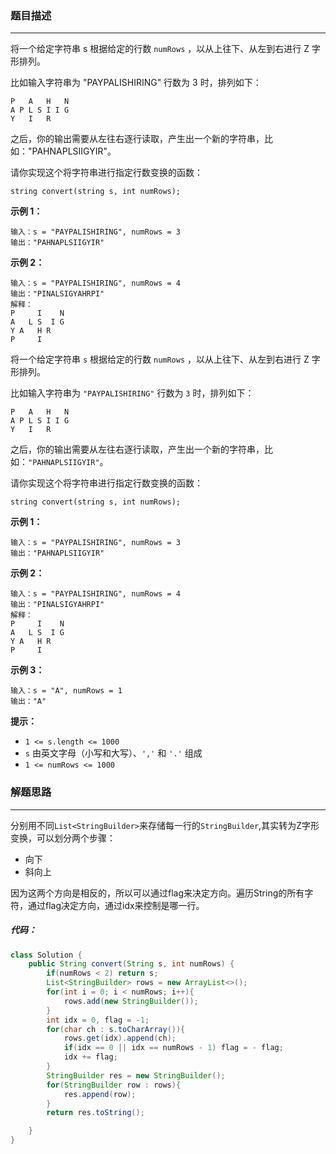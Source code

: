 ### 题目描述

---

将一个给定字符串 s 根据给定的行数 `numRows` ，以从上往下、从左到右进行 Z 字形排列。

比如输入字符串为 "PAYPALISHIRING" 行数为 3 时，排列如下：

```
P   A   H   N
A P L S I I G
Y   I   R
```



之后，你的输出需要从左往右逐行读取，产生出一个新的字符串，比如："PAHNAPLSIIGYIR"。

请你实现这个将字符串进行指定行数变换的函数：

```string convert(string s, int numRows);```

**示例 1：**

```
输入：s = "PAYPALISHIRING", numRows = 3
输出："PAHNAPLSIIGYIR"
```

**示例 2：**

```
输入：s = "PAYPALISHIRING", numRows = 4
输出："PINALSIGYAHRPI"
解释：
P     I    N
A   L S  I G
Y A   H R
P     I
```

将一个给定字符串 `s` 根据给定的行数 `numRows` ，以从上往下、从左到右进行 Z 字形排列。

比如输入字符串为 `"PAYPALISHIRING"` 行数为 `3` 时，排列如下：

```
P   A   H   N
A P L S I I G
Y   I   R
```

之后，你的输出需要从左往右逐行读取，产生出一个新的字符串，比如：`"PAHNAPLSIIGYIR"`。

请你实现这个将字符串进行指定行数变换的函数：

```
string convert(string s, int numRows);
```

**示例 1：**

```
输入：s = "PAYPALISHIRING", numRows = 3
输出："PAHNAPLSIIGYIR"

```

**示例 2：**

```
输入：s = "PAYPALISHIRING", numRows = 4
输出："PINALSIGYAHRPI"
解释：
P     I    N
A   L S  I G
Y A   H R
P     I

```

**示例 3：**

```
输入：s = "A", numRows = 1
输出："A"

```

**提示：**

-   `1 <= s.length <= 1000`
-   `s` 由英文字母（小写和大写）、`','` 和 `'.'` 组成
-   `1 <= numRows <= 1000`



### 解题思路

---

分别用不同`List<StringBuilder>`来存储每一行的`StringBuilder`,其实转为Z字形变换，可以划分两个步骤：

- 向下
- 斜向上

因为这两个方向是相反的，所以可以通过flag来决定方向。遍历String的所有字符，通过flag决定方向，通过idx来控制是哪一行。

##### 代码：

```java
class Solution {
    public String convert(String s, int numRows) {
        if(numRows < 2) return s;
        List<StringBuilder> rows = new ArrayList<>();
        for(int i = 0; i < numRows; i++){
            rows.add(new StringBuilder());
        }
        int idx = 0, flag = -1;
        for(char ch : s.toCharArray()){
            rows.get(idx).append(ch);
            if(idx == 0 || idx == numRows - 1) flag = - flag;
            idx += flag;
        }
        StringBuilder res = new StringBuilder();
        for(StringBuilder row : rows){
            res.append(row);
        }
        return res.toString();

    }
}
```



